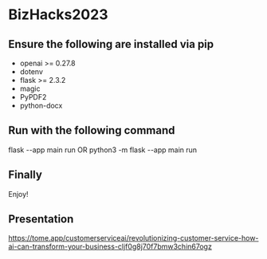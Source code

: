 # BizHacks2023

## Ensure the following are installed via pip
- openai >= 0.27.8
- dotenv
- flask >= 2.3.2
- magic
- PyPDF2
- python-docx

## Run with the following command
flask --app main run
OR
python3 -m flask --app main run

## Finally
Enjoy!

## Presentation

https://tome.app/customerserviceai/revolutionizing-customer-service-how-ai-can-transform-your-business-cljf0g8j70f7bmw3chin67ogz

